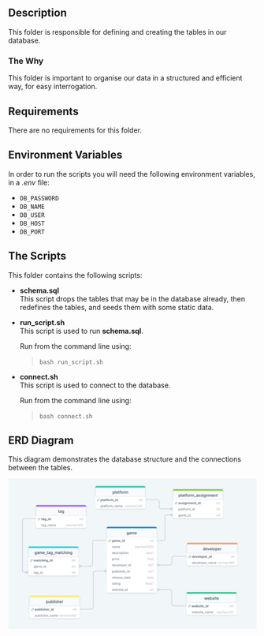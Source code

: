 ## Description

This folder is responsible for defining and creating the tables in our database. 

### The Why
This folder is important to organise our data in a structured and efficient way, for easy interrogation. 


## Requirements
There are no requirements for this folder.

## Environment Variables
In order to run the scripts you will need the following environment variables, in a *.env* file:

- ```DB_PASSWORD```
- ```DB_NAME```
- ```DB_USER```
- ```DB_HOST```
- ```DB_PORT```

## The Scripts
This folder contains the following scripts:

- **schema.sql**  
This script drops the tables that may be in the database already, then redefines the tables, and seeds them with some static data.  
  
- **run_script.sh**  
This script is used to run **schema.sql**.  
  
  Run from the command line using: 
  >```bash run_script.sh```
  
- **connect.sh**  
This script is used to connect to the database.  
  
  Run from the command line using:
  >```bash connect.sh```

## ERD Diagram

This diagram demonstrates the database structure and the connections between the tables.

![ERD Diagram](<../diagrams/ERD diagram.png>)
